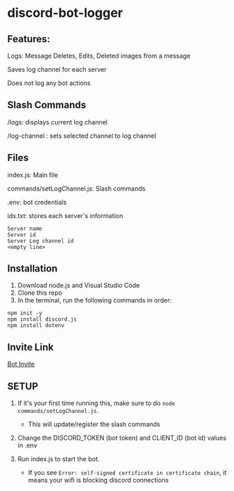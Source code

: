 # discord-bot-logger

## Features:

Logs: Message Deletes, Edits, Deleted images from a message

Saves log channel for each server

Does not log any bot actions


## Slash Commands

/logs: displays current log channel

/log-channel <channel>: sets selected channel to log channel


## Files

index.js: Main file

commands/setLogChannel.js: Slash commands

.env: bot credentials

ids.txt: stores each server's information
```
Server name
Server id
Server Log channel id
<empty line>
```

## Installation

1. Download node.js and Visual Studio Code
2. Clone this repo
3. In the terminal, run the following commands in order:
```
npm init -y
npm install discord.js
npm install dotenv
```

## Invite Link

[Bot Invite](https://discord.com/api/oauth2/authorize?client_id=1143047164520583188&permissions=8&scope=bot)

## SETUP
1. If it's your first time running this, make sure to do `node commands/setLogChannel.js`.

   - This will update/register the slash commands

2. Change the DISCORD_TOKEN (bot token) and CLIENT_ID (bot id) values in .env

3. Run index.js to start the bot.
   - If you see `Error: self-signed certificate in certificate chain`, it means your wifi is blocking discord connections
